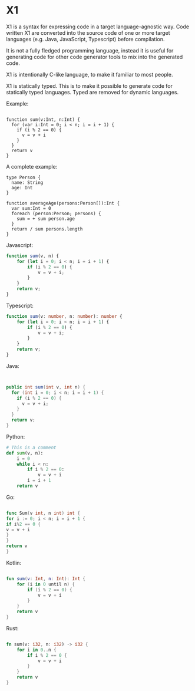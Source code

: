 # X1

X1 is a syntax for expressing code in a target language-agnostic way. Code written X1 are converted into the source code
of one or more target languages (e.g. Java, JavaScript, Typescript) before compilation.

It is not a fully fledged programming language, instead it is useful for generating code for other code generator tools
to mix into the generated code.

X1 is intentionally C-like language, to make it familiar to most people.

X1 is statically typed. This is to make it possible to generate code for statically typed languages. Typed are removed for dynamic languages.

Example:

```x1

function sum(v:Int, n:Int) {
  for (var i:Int = 0; i < n; i = i + 1) {
    if (i % 2 == 0) {
      v = v + i
    }
  }
  return v
}
```

A complete example:

```x1
type Person {
  name: String
  age: Int
}

function averageAge(persons:Person[]):Int {
  var sum:Int = 0
  foreach (person:Person; persons) {
    sum = + sum person.age
  }
  return / sum persons.length
}
```

Javascript:

```javascript
function sum(v, n) {
    for (let i = 0; i < n; i = i + 1) {
        if (i % 2 == 0) {
            v = v + i;
        }
    }
    return v;
}

```

Typescript:

```typescript
function sum(v: number, n: number): number {
    for (let i = 0; i < n; i = i + 1) {
        if (i % 2 == 0) {
            v = v + i;
        }
    }
    return v;
}
```

Java:

```java


public int sum(int v, int n) {
  for (int i = 0; i < n; i = i + 1) {
    if (i % 2 == 0) {
      v = v + i;
    }
  }
  return v;
}
```

Python:

```python
# This is a comment
def sum(v, n):
    i = 0
    while i < n:
        if i % 2 == 0:
            v = v + i
        i = i + 1
    return v
```

Go:

```go

func Sum(v int, n int) int {
for i := 0; i < n; i = i + 1 {
if i%2 == 0 {
v = v + i
}
}
return v
}
```

Kotlin:

```kotlin

fun sum(v: Int, n: Int): Int {
    for (i in 0 until n) {
        if (i % 2 == 0) {
            v = v + i
        }
    }
    return v
}
```

Rust:

```rust

fn sum(v: i32, n: i32) -> i32 {
    for i in 0..n {
        if i % 2 == 0 {
            v = v + i
        }
    }
    return v
}
```